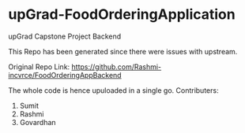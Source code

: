 # upGrad-FoodOrderingApplication
upGrad Capstone Project Backend

This Repo has been generated since there were issues with upstream.

Original Repo Link: https://github.com/Rashmi-incvrce/FoodOrderingAppBackend

The whole code is hence upuloaded in a single go.
Contributers:
1. Sumit
2. Rashmi
3. Govardhan
